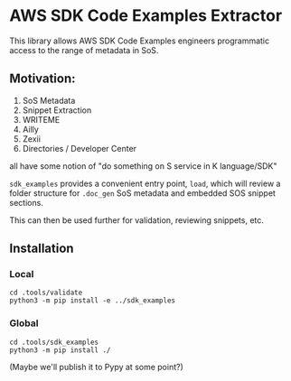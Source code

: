 # AWS SDK Code Examples Extractor

This library allows AWS SDK Code Examples engineers programmatic access to the range of metadata in SoS.

## Motivation:

1. SoS Metadata
1. Snippet Extraction
1. WRITEME
1. Ailly
1. Zexii
1. Directories / Developer Center

all have some notion of "do something on S service in K language/SDK"

`sdk_examples` provides a convenient entry point, `load`, which will review a folder structure for `.doc_gen` SoS metadata and embedded SOS snippet sections.

This can then be used further for validation, reviewing snippets, etc.

## Installation

### Local

```
cd .tools/validate
python3 -m pip install -e ../sdk_examples
```

### Global

```
cd .tools/sdk_examples
python3 -m pip install ./
```

(Maybe we'll publish it to Pypy at some point?)

